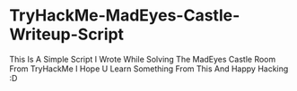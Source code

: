 # TryHackMe-MadEyes-Castle-Writeup-Script
This Is A Simple Script I Wrote While Solving The MadEyes Castle Room From TryHackMe I Hope U Learn Something From This And Happy Hacking :D
